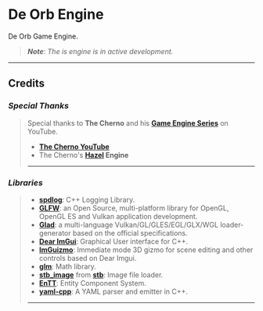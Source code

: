 # **De Orb Engine**
De Orb Game Engine.<br>
>***Note**: The is engine is in active development.*

***
## **Credits**
### ***Special Thanks***
>Special thanks to **The Cherno** and his **[Game Engine Series](https://www.youtube.com/playlist?list=PLlrATfBNZ98dC-V-N3m0Go4deliWHPFwT)** on YouTube.
>* **[The Cherno YouTube](https://www.youtube.com/@TheCherno)**
>* The Cherno's **[Hazel](https://github.com/TheCherno/Hazel) Engine**
>***
### ***Libraries***
>* **[spdlog](https://github.com/gabime/spdlog)**: C++ Logging Library.
>* **[GLFW](https://github.com/glfw/GLFW)**: an Open Source, multi-platform library for OpenGL, OpenGL ES and Vulkan application development.
>* **[Glad](https://glad.dav1d.de/)**: a multi-language Vulkan/GL/GLES/EGL/GLX/WGL loader-generator based on the official specifications.
>* **[Dear ImGui](https://github.com/ocornut/imgui)**: Graphical User interface for C++.
>* **[ImGuizmo](https://github.com/CedricGuillemet/ImGuizmo)**: Immediate mode 3D gizmo for scene editing and other controls based on Dear Imgui.
>* **[glm](https://github.com/g-truc/glm)**: Math library.
>* **[stb_image](https://github.com/nothings/stb/blob/master/stb_image.h)** from **[stb](https://github.com/nothings/stb/tree/master)**: Image file loader.
>* **[EnTT](https://github.com/skypjack/entt)**: Entity Component System.
>* **[yaml-cpp](https://github.com/jbeder/yaml-cpp)**: A YAML parser and emitter in C++.
>***
